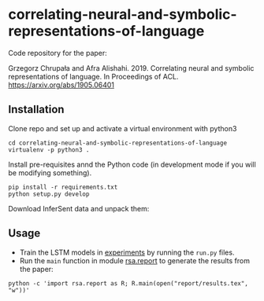 # correlating-neural-and-symbolic-representations-of-language

Code repository for the paper:

Grzegorz Chrupała and Afra Alishahi. 2019.  Correlating neural and symbolic representations of language. In Proceedings of ACL. https://arxiv.org/abs/1905.06401

## Installation

Clone repo and set up and activate a virtual environment with python3

```
cd correlating-neural-and-symbolic-representations-of-language
virtualenv -p python3 .
```

Install pre-requisites annd the Python code (in development mode if you will be modifying something).

```
pip install -r requirements.txt
python setup.py develop
```

Download InferSent data and unpack them:



## Usage

- Train the LSTM models in [experiments](experiments) by running the `run.py` files.
- Run the `main` function in module [rsa.report](rsa/report.py) to generate the results from the paper:
```
python -c 'import rsa.report as R; R.main(open("report/results.tex", "w"))'
```
